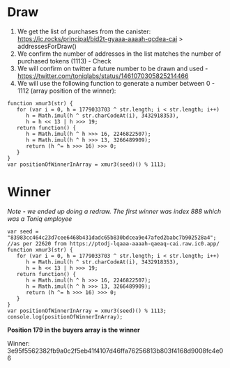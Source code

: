 # Draw

1. We get the list of purchases from the canister: https://ic.rocks/principal/bid2t-gyaaa-aaaah-qcdea-cai > addressesForDraw()
2. We confirm the number of addresses in the list matches the number of purchased tokens (1113) - Check
3. We will confirm on twitter a future number to be drawn and used - https://twitter.com/toniqlabs/status/1461070305825214466
4. We will use the following function to generate a number between 0 - 1112 (array position of the winner):
```
function xmur3(str) {
   for (var i = 0, h = 1779033703 ^ str.length; i < str.length; i++)
      h = Math.imul(h ^ str.charCodeAt(i), 3432918353),
      h = h << 13 | h >>> 19;
   return function() {
      h = Math.imul(h ^ h >>> 16, 2246822507);
      h = Math.imul(h ^ h >>> 13, 3266489909);
      return (h ^= h >>> 16) >>> 0;
   }
}
var positionOfWinnerInArray = xmur3(seed)() % 1113;
```

# Winner
*Note - we ended up doing a redraw. The first winner was index 888 which was a Toniq employee*
```
var seed = "83983cc464c23d7cee6468b431dadc65b830bdcea9e47afed2babc7b902528a4"; //as per 22620 from https://ptodj-lqaaa-aaaah-qaeaq-cai.raw.ic0.app/
function xmur3(str) {
   for (var i = 0, h = 1779033703 ^ str.length; i < str.length; i++)
      h = Math.imul(h ^ str.charCodeAt(i), 3432918353),
      h = h << 13 | h >>> 19;
   return function() {
      h = Math.imul(h ^ h >>> 16, 2246822507);
      h = Math.imul(h ^ h >>> 13, 3266489909);
      return (h ^= h >>> 16) >>> 0;
   }
}
var positionOfWinnerInArray = xmur3(seed)() % 1113;
console.log(positionOfWinnerInArray);
```
**Position 179 in the buyers array is the winner**

Winner: 3e95f5562382fb9a0c2f5eb41f4107d46ffa76256813b803f4168d9008fc4e06
